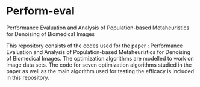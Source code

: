 # Perform-eval
Performance Evaluation and Analysis of  Population-based Metaheuristics for Denoising of Biomedical Images

This repository consists of the codes used for the paper : Performance Evaluation and Analysis of  Population-based Metaheuristics for Denoising of Biomedical Images.
 The optimization algorithms are modelled to work on image data sets. The code for seven optimization algorithms studied in the paper as well as the main algorithm used for testing the efficacy is included in this repository.
